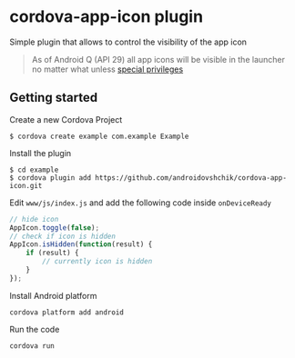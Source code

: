 # cordova-app-icon plugin

Simple plugin that allows to control the visibility of the app icon

> As of Android Q (API 29) all app icons will be visible in the launcher no matter what unless [special privileges](https://developer.android.com/reference/android/content/pm/LauncherApps#getActivityList(java.lang.String,%20android.os.UserHandle))

## Getting started

Create a new Cordova Project

    $ cordova create example com.example Example
    
Install the plugin

    $ cd example
    $ cordova plugin add https://github.com/androidovshchik/cordova-app-icon.git
    

Edit `www/js/index.js` and add the following code inside `onDeviceReady`

```js
// hide icon
AppIcon.toggle(false);
// check if icon is hidden
AppIcon.isHidden(function(result) {
    if (result) {
        // currently icon is hidden    
    }
});
```

Install Android platform

    cordova platform add android
    
Run the code

    cordova run